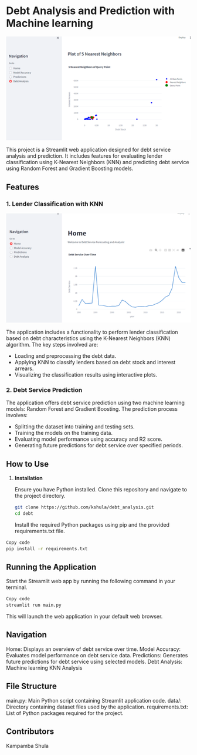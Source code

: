 # Debt Analysis and Prediction with Machine learning
![Debt Service Analysis](images\debt.png)

This project is a Streamlit web application designed for debt service analysis and prediction. It includes features for evaluating lender classification using K-Nearest Neighbors (KNN) and predicting debt service using Random Forest and Gradient Boosting models.

## Features

### 1. Lender Classification with KNN
![Lender Classification](images\model.png)

The application includes a functionality to perform lender classification based on debt characteristics using the K-Nearest Neighbors (KNN) algorithm. The key steps involved are:

- Loading and preprocessing the debt data.
- Applying KNN to classify lenders based on debt stock and interest arrears.
- Visualizing the classification results using interactive plots.

### 2. Debt Service Prediction

The application offers debt service prediction using two machine learning models: Random Forest and Gradient Boosting. The prediction process involves:

- Splitting the dataset into training and testing sets.
- Training the models on the training data.
- Evaluating model performance using accuracy and R2 score.
- Generating future predictions for debt service over specified periods.

## How to Use

1. **Installation**

   Ensure you have Python installed. Clone this repository and navigate to the project directory.

   ```bash
   git clone https://github.com/kshula/debt_analysis.git
   cd debt
   ```


    Install the required Python packages using pip and the provided requirements.txt file.

```bash
Copy code
pip install -r requirements.txt
```
## Running the Application
Start the Streamlit web app by running the following command in your terminal.
```bash
Copy code
streamlit run main.py
```
This will launch the web application in your default web browser.
## Navigation
Home: Displays an overview of debt service over time.
Model Accuracy: Evaluates model performance on debt service data.
Predictions: Generates future predictions for debt service using selected models.
Debt Analysis: Machine learning KNN Analysis

## File Structure
main.py: Main Python script containing Streamlit application code.
data/: Directory containing dataset files used by the application.
requirements.txt: List of Python packages required for the project.

## Contributors
Kampamba Shula